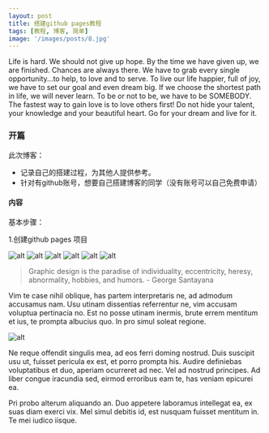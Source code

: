 ```yaml
---
layout: post
title: 搭建github pages教程
tags: [教程, 博客, 简单]
image: '/images/posts/8.jpg'
---
```

Life is hard. We should not give up hope. By the time we have given up, we are finished. Chances are always there. We have to grab every single opportunity...to help, to love and to serve. To live our life happier, full of joy, we have to set our goal and even dream big. If we choose the shortest path in life, we will never learn. To be or not to be, we have to be SOMEBODY. The fastest way to gain love is to love others first! Do not hide your talent, your knowledge and your beautiful heart. Go for your dream and live for it.

### 开篇

此次博客：
* 记录自己的搭建过程，为其他人提供参考。
* 针对有github账号，想要自己搭建博客的同学（没有账号可以自己免费申请）


#### 内容

基本步骤：

1.创建github pages 项目

<!-- 这里这个路径，需要使用相对路径 blogs/2019/09/27/当前目录 所以，要加载图片，需要闲返回blogs路径，再寻在 -->
![alt](../../../../images/posts/first/1.png)
![alt](../../../../images/posts/first/2.png)
![alt](../../../../images/posts/first/3.png)
![alt](../../../../images/posts/first/4.png)
![alt](../../../../images/posts/first/5.png)
![alt](../../../../images/posts/first/6.png)

[主题样式选择]: http://jekyllthemes.org/





> Graphic design is the paradise of individuality, eccentricity, heresy, abnormality, hobbies, and humors. - George Santayana

Vim te case nihil oblique, has partem interpretaris ne, ad admodum accusamus nam. Usu utinam dissentias referrentur ne, vim accusam voluptua pertinacia no. Est no posse utinam inermis, brute errem mentitum et ius, te prompta albucius quo. In pro simul soleat regione.

![alt](https://images.unsplash.com/photo-1433785567155-bf5530cab72c?ixlib=rb-0.3.5&q=80&fm=jpg&crop=entropy&w=1080&fit=max&s=1348aea714b9493fa61a09a8c01113e6)

Ne reque offendit singulis mea, ad eos ferri doming nostrud. Duis suscipit usu ut, fuisset pericula ex est, et porro prompta his. Audire definiebas voluptatibus et duo, aperiam ocurreret ad nec. Vel ad nostrud principes. Ad liber congue iracundia sed, eirmod erroribus eam te, has veniam epicurei ea.

Pri probo alterum aliquando an. Duo appetere laboramus intellegat ea, ex suas diam exerci vix. Mel simul debitis id, est nusquam fuisset mentitum in. Te mei iudico iisque.
